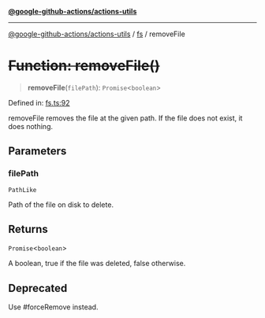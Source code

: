 [**@google-github-actions/actions-utils**](../../README.md)

***

[@google-github-actions/actions-utils](../../modules.md) / [fs](../README.md) / removeFile

# ~~Function: removeFile()~~

> **removeFile**(`filePath`): `Promise`\<`boolean`\>

Defined in: [fs.ts:92](https://github.com/google-github-actions/actions-utils/blob/main/src/fs.ts#L92)

removeFile removes the file at the given path. If the file does not exist, it
does nothing.

## Parameters

### filePath

`PathLike`

Path of the file on disk to delete.

## Returns

`Promise`\<`boolean`\>

A boolean, true if the file was deleted, false otherwise.

## Deprecated

Use #forceRemove instead.
